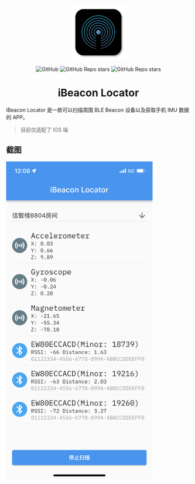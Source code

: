 <p align="center"><img width="150" src="./media/logo.png" alt="logo"></p>

<p align="center">
    <img alt="GitHub" src="https://img.shields.io/github/license/clysto/ibeacon_locator?style=for-the-badge">
    <img alt="GitHub Repo stars" src="https://img.shields.io/github/stars/clysto/ibeacon_locator?style=for-the-badge">
    <img alt="GitHub Repo stars" src="https://img.shields.io/badge/Flutter-02569B?style=for-the-badge&logo=flutter&logoColor=white">
</p>

<h1 align="center">iBeacon Locator</h1>

iBeacon Locator 是一款可以扫描周围 BLE Beacon 设备以及获取手机 IMU 数据的 APP。

> 目前仅适配了 IOS 端

## 截图

<p><img width="400" src="./media/screenshot.png" alt="screenshot"></p>
